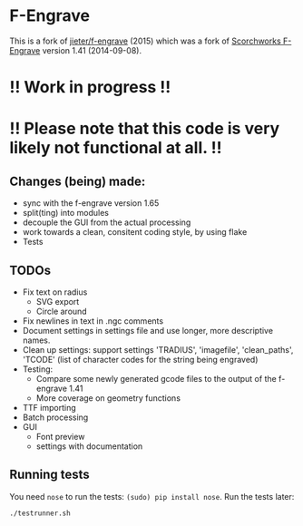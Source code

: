 # F-Engrave

This is a fork of [jieter/f-engrave](https://github.com/jieter/f-engrave) (2015) 
which was a fork of [Scorchworks F-Engrave](http://www.scorchworks.com/Fengrave/fengrave.html) version 1.41 (2014-09-08).

# !! Work in progress !!
# !! Please note that this code is very likely not functional at all. !!

## Changes (being) made:
 - sync with the f-engrave version 1.65
 - split(ting) into modules
 - decouple the GUI from the actual processing
 - work towards a clean, consitent coding style, by using flake
 - Tests

## TODOs
 - Fix text on radius
 	- SVG export
 	- Circle around
 - Fix newlines in text in .ngc comments
 - Document settings in settings file and use longer, more descriptive names.
 - Clean up settings: support settings 'TRADIUS', 'imagefile', 'clean_paths',  'TCODE' (list of character codes for the string being engraved)
 - Testing:
 	- Compare some newly generated gcode files to the output of the f-engrave 1.41
 	- More coverage on geometry functions
 - TTF importing
 - Batch processing
 - GUI
 	- Font preview
 	- settings with documentation

## Running tests

You need `nose` to run the tests: `(sudo) pip install nose`. Run the tests later:
```
./testrunner.sh
```
